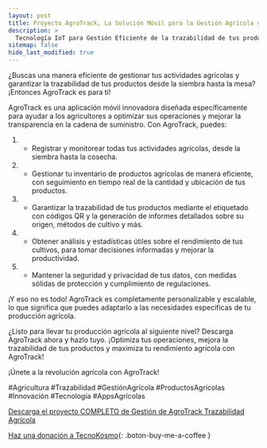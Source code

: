 ```yaml
---
layout: post
title: Proyecto AgroTrack, La Solución Móvil para la Gestión Agrícola y la Trazabilidad de Productos
description: >
  Tecnología IoT para Gestión Eficiente de la trazabilidad de tus productos. 
sitemap: false
hide_last_modified: true
---
```


¿Buscas una manera eficiente de gestionar tus actividades agrícolas y garantizar la trazabilidad de tus productos desde la siembra hasta la mesa? ¡Entonces AgroTrack es para ti!

AgroTrack es una aplicación móvil innovadora diseñada específicamente para ayudar a los agricultores a optimizar sus operaciones y mejorar la transparencia en la cadena de suministro. Con AgroTrack, puedes:

1. - Registrar y monitorear todas tus actividades agrícolas, desde la siembra hasta la cosecha.
2. - Gestionar tu inventario de productos agrícolas de manera eficiente, con seguimiento en tiempo real de la cantidad y ubicación de tus productos.
3. - Garantizar la trazabilidad de tus productos mediante el etiquetado con códigos QR y la generación de informes detallados sobre su origen, métodos de cultivo y más.
4. - Obtener análisis y estadísticas útiles sobre el rendimiento de tus cultivos, para tomar decisiones informadas y mejorar la productividad.
5. - Mantener la seguridad y privacidad de tus datos, con medidas sólidas de protección y cumplimiento de regulaciones.

¡Y eso no es todo! AgroTrack es completamente personalizable y escalable, lo que significa que puedes adaptarlo a las necesidades específicas de tu producción agrícola.

¿Listo para llevar tu producción agrícola al siguiente nivel? Descarga AgroTrack ahora y hazlo tuyo. ¡Optimiza tus operaciones, mejora la trazabilidad de tus productos y maximiza tu rendimiento agrícola con AgroTrack!

¡Únete a la revolución agrícola con AgroTrack!

#Agricultura #Trazabilidad #GestiónAgrícola #ProductosAgrícolas #Innovación #Tecnología #AppsAgrícolas


[Descarga el proyecto COMPLETO de Gestión de AgroTrack Trazabilidad Agrícola](https://www.dropbox.com/scl/fo/vzlzutlqu50ahd4fev16u/h?rlkey=v4vxkey3dauvro62y233h0kcj&dl=0)

[Haz una donación a TecnoKosmo](https://www.buymeacoffee.com/nain.taleb){: .boton-buy-me-a-coffee }

<object data="../agroTrackTrazabilidadAgrícola.pdf" width="100%" height="600" type='application/pdf'></object>
